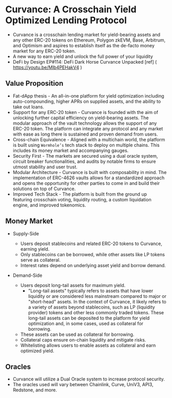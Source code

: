 # Curvance: A Crosschain Yield Optimized Lending Protocol
- Curvance is a crosschain lending market for yield-bearing assets and any other ERC-20 tokens on Ethereum, Polygon zkEVM, Base, Arbitrum, and Optimism and aspires to establish itself as the de-facto money market for any ERC-20 token.
- A new way to earn yield and unlock the full power of your liquidity
- DeFi by Design EP#114: DeFi Dark Horse Curvance Unpacked [ref] ( https://youtu.be/Mlb4PEHakV4 )

## Value Proposition
- Fat-dApp thesis - An all-in-one platform for yield optimization including auto-compounding, higher APRs on supplied assets, and the ability to take out loans.
- Support for any ERC-20 token - Curvance is founded with the aim of unlocking further capital efficiency on yield-bearing assets. The modular approach of the vault technology allows the support of any ERC-20 token. The platform can integrate any protocol and any market with ease as long there is sustained and proven demand from users.
- Cross-chain Equivalence - Aligned with a multichain world, the platform is built using `Wormhole’s` tech stack to deploy on multiple chains. This includes its money market and accompanying gauges.
- Security First - The markets are secured using a dual oracle system, circuit breaker functionalities, and audits by notable firms to ensure utmost stability and user trust.
- Modular Architecture - Curvance is built with composability in mind. The implementation of ERC-4626 vaults allows for a standardized approach and opens the opportunity for other parties to come in and build their solutions on top of Curvance.
- Improved Tech Stack - The platform is built from the ground up featuring crosschain voting, liquidity routing, a custom liquidation engine, and improved tokenomics.

## Money Market
- Supply-Side
    - Users deposit stablecoins and related ERC-20 tokens to Curvance, earning yield. 
    - Only stablecoins can be borrowed, while other assets like LP tokens serve as collateral. 
    - Interest rates depend on underlying asset yield and borrow demand.
     
- Demand-Side
    - Users deposit long-tail assets for maximum yield.
        - "Long-tail assets" typically refers to assets that have lower liquidity or are considered less mainstream compared to major or "short-head" assets. In the context of Curvance, it likely refers to a variety of assets beyond stablecoins, such as LP (liquidity provider) tokens and other less commonly traded tokens. These long-tail assets can be deposited to the platform for yield optimization and, in some cases, used as collateral for borrowing. 
    - These assets can be used as collateral for borrowing.
    - Collateral caps ensure on-chain liquidity and mitigate risks.
    - Whitelisting allows users to enable assets as collateral and earn optimized yield.
     
## Oracles
- Curvance will utilize a Dual Oracle system to increase protocol security.
- The oracles used will vary between Chainlink, Curve, UniV3, API3, Redstone, and more.
     
    

